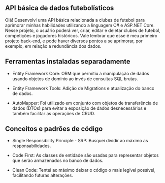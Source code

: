 ## API básica de dados futebolísticos

Olá! Desenvolvi uma API básica relacionada a clubes de futebol para aprimorar minhas habilidades
utilizando a linguagem C# e ASP.NET Core. Nesse projeto, o usuário poderá ver, criar, editar e deletar 
clubes de futebol, competiçôes e jogadores históricos. 
Vale lembrar que esse é meu primeiro projeto back-end, e pode haver diversos pontos a se aprimorar,
por exemplo, em relação a redundância dos dados.

## Ferramentas instaladas separadamente

- Entity Framework Core: ORM que permitiu a manipulação de dados usando objetos de domínio ao invés de consultas SQL brutas.

- Entity Framework Tools: Adição de Migrations e atualização do banco de dados.

- AutoMapper: Foi utilizado em conjunto com objetos de transferência de dados (DTOs) para evitar a exposição de dados desnecessários e também facilitar as operações de CRUD.

## Conceitos e padrões de código

- Single Responsibility Principle - SRP: Busquei dividir ao máximo as responsabilidades.

- Code First: As classes de entidade são usadas para representar objetos que serão armazenados no banco
de dados.

- Clean Code: Tentei ao máximo deixar o código o mais legível possível, facilitando futuras alterações.

